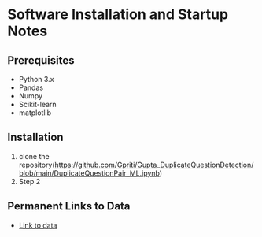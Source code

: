 # Software Installation and Startup Notes

## Prerequisites
- Python 3.x
- Pandas
- Numpy
- Scikit-learn
- matplotlib

## Installation
1. clone the repository(https://github.com/Gpriti/Gupta_DuplicateQuestionDetection/blob/main/DuplicateQuestionPair_ML.ipynb)
2. Step 2

## Permanent Links to Data
- [Link to data](https://www.kaggle.com/c/quora-question-pairs)

